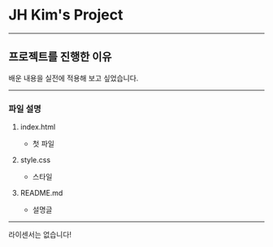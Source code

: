# JH Kim's Project

------------------------------

## 프로젝트를 진행한 이유
배운 내용을 실전에 적용해 보고 싶었습니다.

------------------------------

### 파일 설명
1. index.html
    - 첫 파일

2. style.css
    - 스타일

3. README.md
    - 설명글

------------------------------

라이센서는 없습니다!